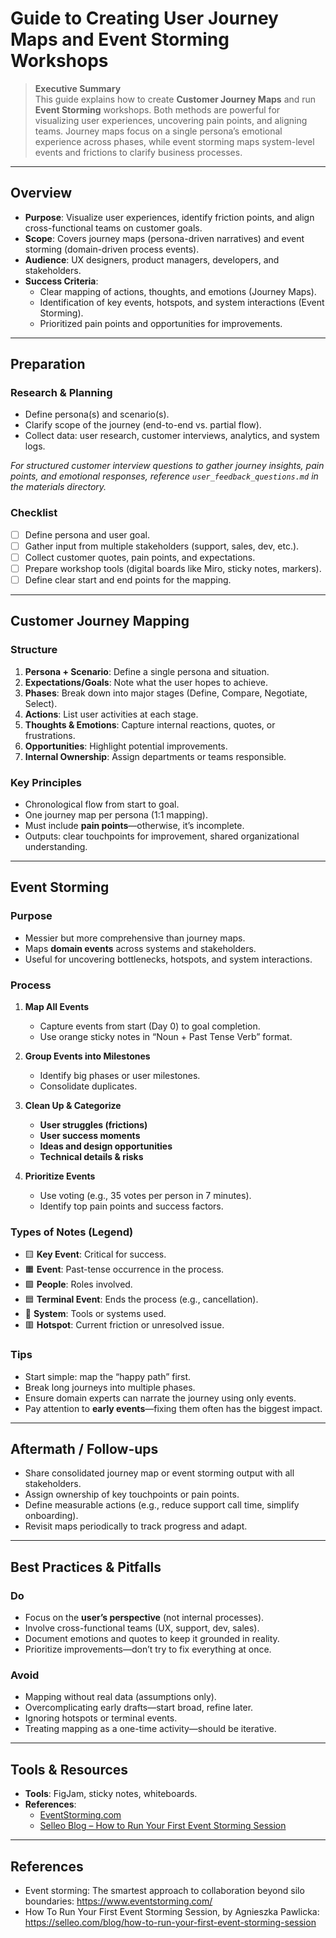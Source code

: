 # Guide to Creating User Journey Maps and Event Storming Workshops

> **Executive Summary**  
> This guide explains how to create **Customer Journey Maps** and run **Event Storming** workshops. Both methods are powerful for visualizing user experiences, uncovering pain points, and aligning teams. Journey maps focus on a single persona’s emotional experience across phases, while event storming maps system-level events and frictions to clarify business processes.

---

## Overview

- **Purpose**: Visualize user experiences, identify friction points, and align cross-functional teams on customer goals.  
- **Scope**: Covers journey maps (persona-driven narratives) and event storming (domain-driven process events).  
- **Audience**: UX designers, product managers, developers, and stakeholders.  
- **Success Criteria**:
  - Clear mapping of actions, thoughts, and emotions (Journey Maps).
  - Identification of key events, hotspots, and system interactions (Event Storming).
  - Prioritized pain points and opportunities for improvements.

---

## Preparation

### Research & Planning
- Define persona(s) and scenario(s).
- Clarify scope of the journey (end-to-end vs. partial flow).
- Collect data: user research, customer interviews, analytics, and system logs.

*For structured customer interview questions to gather journey insights, pain points, and emotional responses, reference `user_feedback_questions.md` in the materials directory.*

### Checklist
- [ ] Define persona and user goal.
- [ ] Gather input from multiple stakeholders (support, sales, dev, etc.).
- [ ] Collect customer quotes, pain points, and expectations.
- [ ] Prepare workshop tools (digital boards like Miro, sticky notes, markers).
- [ ] Define clear start and end points for the mapping.

---

## Customer Journey Mapping

### Structure
1. **Persona + Scenario**: Define a single persona and situation.  
2. **Expectations/Goals**: Note what the user hopes to achieve.  
3. **Phases**: Break down into major stages (Define, Compare, Negotiate, Select).  
4. **Actions**: List user activities at each stage.  
5. **Thoughts & Emotions**: Capture internal reactions, quotes, or frustrations.  
6. **Opportunities**: Highlight potential improvements.  
7. **Internal Ownership**: Assign departments or teams responsible.

### Key Principles
- Chronological flow from start to goal.
- One journey map per persona (1:1 mapping).
- Must include **pain points**—otherwise, it’s incomplete.
- Outputs: clear touchpoints for improvement, shared organizational understanding.

---

## Event Storming

### Purpose
- Messier but more comprehensive than journey maps.
- Maps **domain events** across systems and stakeholders.
- Useful for uncovering bottlenecks, hotspots, and system interactions.

### Process
1. **Map All Events**  
   - Capture events from start (Day 0) to goal completion.  
   - Use orange sticky notes in “Noun + Past Tense Verb” format.  

2. **Group Events into Milestones**  
   - Identify big phases or user milestones.  
   - Consolidate duplicates.  

3. **Clean Up & Categorize**  
   - **User struggles (frictions)**  
   - **User success moments**  
   - **Ideas and design opportunities**  
   - **Technical details & risks**  

4. **Prioritize Events**  
   - Use voting (e.g., 35 votes per person in 7 minutes).  
   - Identify top pain points and success factors.  

### Types of Notes (Legend)
- 🟨 **Key Event**: Critical for success.  
- 🟧 **Event**: Past-tense occurrence in the process.  
- 🟩 **People**: Roles involved.  
- 🟦 **Terminal Event**: Ends the process (e.g., cancellation).  
- 🩷 **System**: Tools or systems used.  
- 🟥 **Hotspot**: Current friction or unresolved issue.  

### Tips
- Start simple: map the “happy path” first.  
- Break long journeys into multiple phases.  
- Ensure domain experts can narrate the journey using only events.  
- Pay attention to **early events**—fixing them often has the biggest impact.  

---

## Aftermath / Follow-ups

- Share consolidated journey map or event storming output with all stakeholders.  
- Assign ownership of key touchpoints or pain points.  
- Define measurable actions (e.g., reduce support call time, simplify onboarding).  
- Revisit maps periodically to track progress and adapt.  

---

## Best Practices & Pitfalls

### Do
- Focus on the **user’s perspective** (not internal processes).  
- Involve cross-functional teams (UX, support, dev, sales).  
- Document emotions and quotes to keep it grounded in reality.  
- Prioritize improvements—don’t try to fix everything at once.  

### Avoid
- Mapping without real data (assumptions only).  
- Overcomplicating early drafts—start broad, refine later.  
- Ignoring hotspots or terminal events.  
- Treating mapping as a one-time activity—should be iterative.  

---

## Tools & Resources

- **Tools**: FigJam, sticky notes, whiteboards.  
- **References**:
  - [EventStorming.com](https://www.eventstorming.com/)  
  - [Selleo Blog – How to Run Your First Event Storming Session](https://selleo.com/blog/how-to-run-your-first-event-storming-session)  

---

## References
- Event storming: The smartest approach to collaboration
beyond silo boundaries: https://www.eventstorming.com/  
- How To Run Your First Event Storming Session, by Agnieszka Pawlicka: https://selleo.com/blog/how-to-run-your-first-event-storming-session  